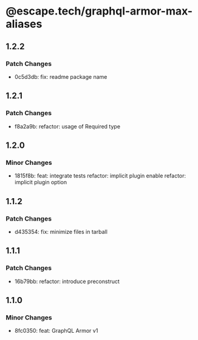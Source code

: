 # @escape.tech/graphql-armor-max-aliases

## 1.2.2

### Patch Changes

- 0c5d3db: fix: readme package name

## 1.2.1

### Patch Changes

- f8a2a9b: refactor: usage of Required type

## 1.2.0

### Minor Changes

- 1815f8b: feat: integrate tests
  refactor: implicit plugin enable
  refactor: implicit plugin option

## 1.1.2

### Patch Changes

- d435354: fix: minimize files in tarball

## 1.1.1

### Patch Changes

- 16b79bb: refactor: introduce preconstruct

## 1.1.0

### Minor Changes

- 8fc0350: feat: GraphQL Armor v1
